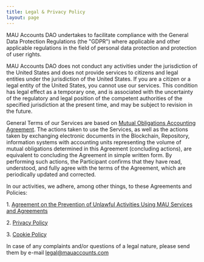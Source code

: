 ```yaml
---
title: Legal & Privacy Policy
layout: page
---
```


MAU Accounts DAO undertakes to facilitate compliance with the General Data Protection Regulations (the "GDPR") where applicable and other applicable regulations in the field of personal data protection and protection of user rights.

MAU Accounts DAO does not conduct any activities under the jurisdiction of the United States and does not provide services to citizens and legal entities under the jurisdiction of the United States. If you are a citizen or a legal entity of the United States, you cannot use our services. This condition has legal effect as a temporary one, and is associated with the uncertainty of the regulatory and legal position of the competent authorities of the specified jurisdiction at the present time, and may be subject to revision in the future.

General Terms of our Services are based on [Mutual Obligations Accounting Agreement]({{site.url}}{{site.baseurl}}/legal_agreement_en). The actions taken to use the Services, as well as the actions taken by exchanging electronic documents in the Blockchain, Repository, information systems with accounting units representing the volume of mutual obligations determined in this Agreement (concluding actions), are equivalent to concluding the Agreement in simple written form. By performing such actions, the Participant confirms that they have read, understood, and fully agree with the terms of the Agreement, which are periodically updated and corrected.

In our activities, we adhere, among other things, to these Agreements and Policies:

1\. [Agreement on the Prevention of Unlawful Activities Using MAU Services and Agreements]({{site.url}}{{site.baseurl}}/legal_prevention_unlawful_en)

2\. [Privacy Policy]({{site.url}}{{site.baseurl}}/legal_privacy_en)

3\. [Cookie Policy]({{site.url}}{{site.baseurl}}/cookies)

In case of any complaints and/or questions of a legal nature, please send them by e-mail [legal@mauaccounts.com](mailto:legal@mauaccounts.com)
